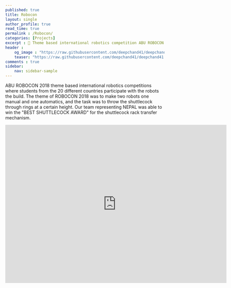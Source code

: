 ```yaml
---
published: true
title: Robocon
layout: single
author_profile: true
read_time: true
permalink : /Robocon/
categories: [Projects]
excerpt : 🤖 Theme based international robotics competition ABU ROBOCON 2018. 
header :
    og_image : "https://raw.githubusercontent.com/deepchand41/deepchand41.github.io/main/images/ABU-ROBOCON.jpg"
    teaser: "https://raw.githubusercontent.com/deepchand41/deepchand41.github.io/main/images/ABU-ROBOCON.jpg"
comments : true
sidebar:
    nav: sidebar-sample
---
```


ABU ROBOCON 2018 theme based international robotics competitions where students from the 20 different countries participate with the robots the build. The theme of ROBOCON 2018 was to make two robots one manual and one automatics, and the task was to throw the shuttlecock through rings at a certain height. Our team representing NEPAL was able to win the "BEST SHUTTLECOCK AWARD" for the shuttlecock rack transfer mechanism. 

<iframe width="700" height="500" src="https://www.youtube.com/embed/2p6DM4dJpXI" frameborder="0" allow="accelerometer; autoplay; encrypted-media; gyroscope; picture-in-picture" allowfullscreen></iframe>

<br>

